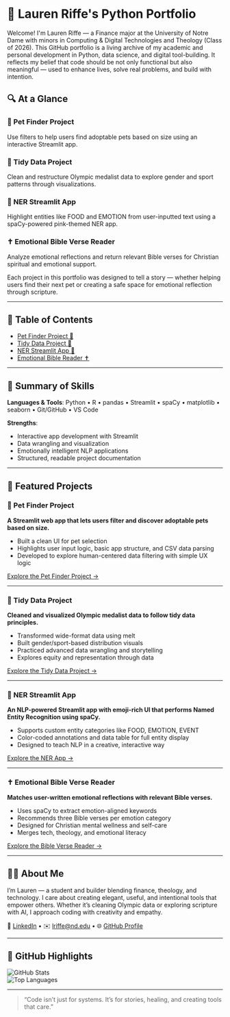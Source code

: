 # 💼 Lauren Riffe's Python Portfolio

Welcome! I'm Lauren Riffe — a Finance major at the University of Notre Dame with minors in Computing & Digital Technologies and Theology (Class of 2026). This GitHub portfolio is a living archive of my academic and personal development in Python, data science, and digital tool-building. It reflects my belief that code should be not only functional but also meaningful — used to enhance lives, solve real problems, and build with intention.

## 🔍 At a Glance

### 🐾 Pet Finder Project  
Use filters to help users find adoptable pets based on size using an interactive Streamlit app.

### 🧹 Tidy Data Project  
Clean and restructure Olympic medalist data to explore gender and sport patterns through visualizations.

### 💖 NER Streamlit App  
Highlight entities like FOOD and EMOTION from user-inputted text using a spaCy-powered pink-themed NER app.

### ✝️ Emotional Bible Verse Reader  
Analyze emotional reflections and return relevant Bible verses for Christian spiritual and emotional support.


Each project in this portfolio was designed to tell a story — whether helping users find their next pet or creating a safe space for emotional reflection through scripture.

---

## 🧭 Table of Contents  
- [Pet Finder Project 🐾](#-pet-finder-project)  
- [Tidy Data Project 🧹](#-tidy-data-project)  
- [NER Streamlit App 💖](#-ner-streamlit-app)  
- [Emotional Bible Reader ✝️](#-emotional-bible-verse-reader)

---

## 📅 Summary of Skills

**Languages & Tools**: Python • R • pandas • Streamlit • spaCy • matplotlib • seaborn • Git/GitHub • VS Code

**Strengths**:
- Interactive app development with Streamlit
- Data wrangling and visualization
- Emotionally intelligent NLP applications
- Structured, readable project documentation

---

## 📄 Featured Projects

### 🐾 Pet Finder Project  
**A Streamlit web app that lets users filter and discover adoptable pets based on size.**
- Built a clean UI for pet selection
- Highlights user input logic, basic app structure, and CSV data parsing
- Developed to explore human-centered data filtering with simple UX logic

[Explore the Pet Finder Project →](https://github.com/laurenriffe/Riffe-Python-Portfolio/tree/main/basic_streamlit_app)

---

### 🧹 Tidy Data Project  
**Cleaned and visualized Olympic medalist data to follow tidy data principles.**
- Transformed wide-format data using melt
- Built gender/sport-based distribution visuals
- Practiced advanced data wrangling and storytelling
- Explores equity and representation through data

[Explore the Tidy Data Project →](https://github.com/laurenriffe/Riffe-Python-Portfolio/tree/main/TidyData-Project)

---

### 💖 NER Streamlit App  
**An NLP-powered Streamlit app with emoji-rich UI that performs Named Entity Recognition using spaCy.**
- Supports custom entity categories like FOOD, EMOTION, EVENT
- Color-coded annotations and data table for full entity display
- Designed to teach NLP in a creative, interactive way

[Explore the NER App →](https://github.com/laurenriffe/Riffe-Python-Portfolio/tree/main/NERStreamlitApp)

---

### ✝️ Emotional Bible Verse Reader  
**Matches user-written emotional reflections with relevant Bible verses.**
- Uses spaCy to extract emotion-aligned keywords
- Recommends three Bible verses per emotion category
- Designed for Christian mental wellness and self-care
- Merges tech, theology, and emotional literacy

[Explore the Bible Verse Reader →](https://github.com/laurenriffe/Riffe-Python-Portfolio/tree/main/StreamlitAppFinal)

---

## 🙋‍♀️ About Me

I’m Lauren — a student and builder blending finance, theology, and technology. I care about creating elegant, useful, and intentional tools that empower others. Whether it’s cleaning Olympic data or exploring scripture with AI, I approach coding with creativity and empathy.

🔗 [LinkedIn](https://www.linkedin.com/in/lauren-riffe) • ✉️ lriffe@nd.edu • 🌐 [GitHub Profile](https://github.com/laurenriffe)

---

## 🌟 GitHub Highlights

![GitHub Stats](https://github-readme-stats.vercel.app/api?username=laurenriffe&show_icons=true&theme=default)  
![Top Languages](https://github-readme-stats.vercel.app/api/top-langs/?username=laurenriffe&layout=compact&theme=default)

---

> “Code isn’t just for systems. It’s for stories, healing, and creating tools that care.”
